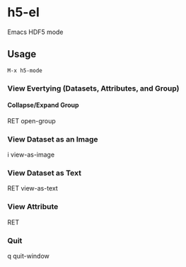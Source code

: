 # h5-el
Emacs HDF5 mode

## Usage
```
M-x h5-mode
```
### View Evertying (Datasets, Attributes, and Group)
#### Collapse/Expand Group
RET open-group
### View Dataset as an Image
i view-as-image
### View Dataset as Text
RET view-as-text
### View Attribute
RET 
### Quit
q quit-window


